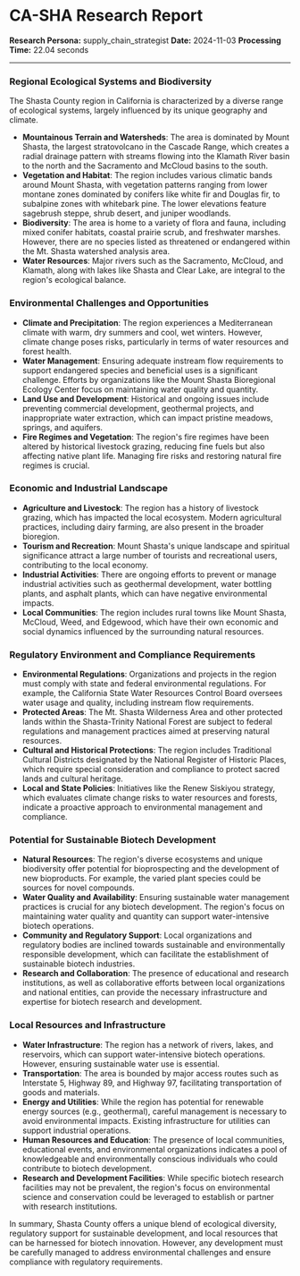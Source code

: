 # CA-SHA Research Report

**Research Persona:** supply_chain_strategist
**Date:** 2024-11-03
**Processing Time:** 22.04 seconds

---

### Regional Ecological Systems and Biodiversity

The Shasta County region in California is characterized by a diverse range of ecological systems, largely influenced by its unique geography and climate.

- **Mountainous Terrain and Watersheds**: The area is dominated by Mount Shasta, the largest stratovolcano in the Cascade Range, which creates a radial drainage pattern with streams flowing into the Klamath River basin to the north and the Sacramento and McCloud basins to the south.
- **Vegetation and Habitat**: The region includes various climatic bands around Mount Shasta, with vegetation patterns ranging from lower montane zones dominated by conifers like white fir and Douglas fir, to subalpine zones with whitebark pine. The lower elevations feature sagebrush steppe, shrub desert, and juniper woodlands.
- **Biodiversity**: The area is home to a variety of flora and fauna, including mixed conifer habitats, coastal prairie scrub, and freshwater marshes. However, there are no species listed as threatened or endangered within the Mt. Shasta watershed analysis area.
- **Water Resources**: Major rivers such as the Sacramento, McCloud, and Klamath, along with lakes like Shasta and Clear Lake, are integral to the region's ecological balance.

### Environmental Challenges and Opportunities

- **Climate and Precipitation**: The region experiences a Mediterranean climate with warm, dry summers and cool, wet winters. However, climate change poses risks, particularly in terms of water resources and forest health.
- **Water Management**: Ensuring adequate instream flow requirements to support endangered species and beneficial uses is a significant challenge. Efforts by organizations like the Mount Shasta Bioregional Ecology Center focus on maintaining water quality and quantity.
- **Land Use and Development**: Historical and ongoing issues include preventing commercial development, geothermal projects, and inappropriate water extraction, which can impact pristine meadows, springs, and aquifers.
- **Fire Regimes and Vegetation**: The region's fire regimes have been altered by historical livestock grazing, reducing fine fuels but also affecting native plant life. Managing fire risks and restoring natural fire regimes is crucial.

### Economic and Industrial Landscape

- **Agriculture and Livestock**: The region has a history of livestock grazing, which has impacted the local ecosystem. Modern agricultural practices, including dairy farming, are also present in the broader bioregion.
- **Tourism and Recreation**: Mount Shasta's unique landscape and spiritual significance attract a large number of tourists and recreational users, contributing to the local economy.
- **Industrial Activities**: There are ongoing efforts to prevent or manage industrial activities such as geothermal development, water bottling plants, and asphalt plants, which can have negative environmental impacts.
- **Local Communities**: The region includes rural towns like Mount Shasta, McCloud, Weed, and Edgewood, which have their own economic and social dynamics influenced by the surrounding natural resources.

### Regulatory Environment and Compliance Requirements

- **Environmental Regulations**: Organizations and projects in the region must comply with state and federal environmental regulations. For example, the California State Water Resources Control Board oversees water usage and quality, including instream flow requirements.
- **Protected Areas**: The Mt. Shasta Wilderness Area and other protected lands within the Shasta-Trinity National Forest are subject to federal regulations and management practices aimed at preserving natural resources.
- **Cultural and Historical Protections**: The region includes Traditional Cultural Districts designated by the National Register of Historic Places, which require special consideration and compliance to protect sacred lands and cultural heritage.
- **Local and State Policies**: Initiatives like the Renew Siskiyou strategy, which evaluates climate change risks to water resources and forests, indicate a proactive approach to environmental management and compliance.

### Potential for Sustainable Biotech Development

- **Natural Resources**: The region's diverse ecosystems and unique biodiversity offer potential for bioprospecting and the development of new bioproducts. For example, the varied plant species could be sources for novel compounds.
- **Water Quality and Availability**: Ensuring sustainable water management practices is crucial for any biotech development. The region's focus on maintaining water quality and quantity can support water-intensive biotech operations.
- **Community and Regulatory Support**: Local organizations and regulatory bodies are inclined towards sustainable and environmentally responsible development, which can facilitate the establishment of sustainable biotech industries.
- **Research and Collaboration**: The presence of educational and research institutions, as well as collaborative efforts between local organizations and national entities, can provide the necessary infrastructure and expertise for biotech research and development.

### Local Resources and Infrastructure

- **Water Infrastructure**: The region has a network of rivers, lakes, and reservoirs, which can support water-intensive biotech operations. However, ensuring sustainable water use is essential.
- **Transportation**: The area is bounded by major access routes such as Interstate 5, Highway 89, and Highway 97, facilitating transportation of goods and materials.
- **Energy and Utilities**: While the region has potential for renewable energy sources (e.g., geothermal), careful management is necessary to avoid environmental impacts. Existing infrastructure for utilities can support industrial operations.
- **Human Resources and Education**: The presence of local communities, educational events, and environmental organizations indicates a pool of knowledgeable and environmentally conscious individuals who could contribute to biotech development.
- **Research and Development Facilities**: While specific biotech research facilities may not be prevalent, the region's focus on environmental science and conservation could be leveraged to establish or partner with research institutions.

In summary, Shasta County offers a unique blend of ecological diversity, regulatory support for sustainable development, and local resources that can be harnessed for biotech innovation. However, any development must be carefully managed to address environmental challenges and ensure compliance with regulatory requirements.